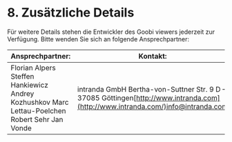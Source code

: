 # 8. Zusätzliche Details

Für weitere Details stehen die Entwickler des Goobi viewers jederzeit zur Verfügung. Bitte wenden Sie sich an folgende Ansprechpartner:  


| **Ansprechpartner:** | **Kontakt:** |
| --- | --- |
| Florian Alpers Steffen Hankiewicz Andrey Kozhushkov Marc Lettau-Poelchen Robert Sehr Jan Vonde | intranda GmbH Bertha-von-Suttner Str. 9 D – 37085 Göttingen[http://www.intranda.com](http://www.intranda.com/)info@intranda.com |

